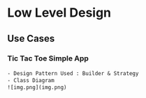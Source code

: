 # Low Level Design
## Use Cases
### Tic Tac Toe Simple App
    - Design Pattern Used : Builder & Strategy 
    - Class Diagram
    ![img.png](img.png)
      
        

